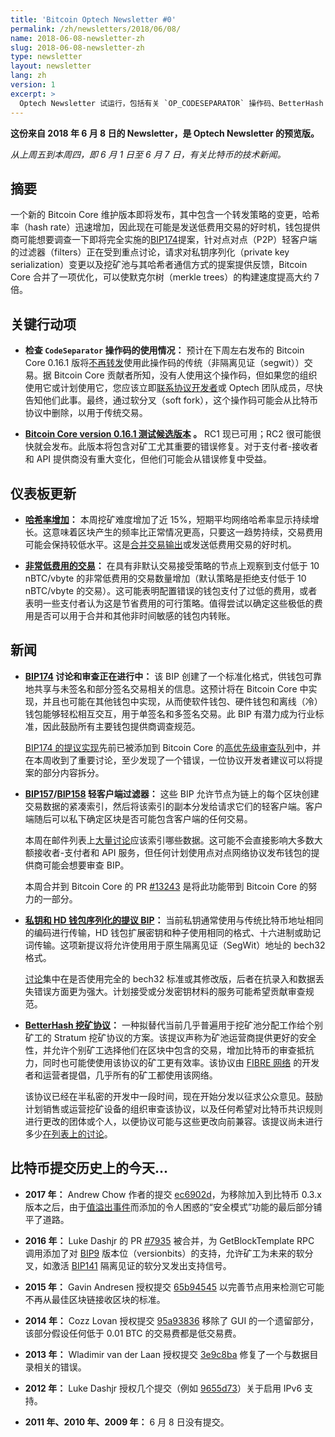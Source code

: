 ```yaml
---
title: 'Bitcoin Optech Newsletter #0'
permalink: /zh/newsletters/2018/06/08/
name: 2018-06-08-newsletter-zh
slug: 2018-06-08-newsletter-zh
type: newsletter
layout: newsletter
lang: zh
version: 1
excerpt: >
  Optech Newsletter 试运行，包括有关 `OP_CODESEPARATOR` 操作码、BetterHash 挖矿协议以及 BIP157/158 紧凑区块过滤器的新闻。
---
```


**这份来自 2018 年 6 月 8 日的 Newsletter，是 Optech Newsletter 的预览版。**

*从上周五到本周四，即 6 月 1 日至 6 月 7 日，有关比特币的技术新闻。*

## 摘要

一个新的 Bitcoin Core 维护版本即将发布，其中包含一个转发策略的变更，哈希率（hash rate）迅速增加，因此现在可能是发送低费用交易的好时机，钱包提供商可能想要调查一下即将完全实施的[BIP174][BIP174]提案，针对点对点（P2P）轻客户端的过滤器（filters）正在受到重点讨论，请求对私钥序列化（private key serialization）变更以及挖矿池与其哈希者通信方式的提案提供反馈，Bitcoin Core 合并了一项优化，可以使默克尔树（merkle trees）的构建速度提高大约 7 倍。

[BIP174]: https://github.com/bitcoin/bips/blob/master/bip-0174.mediawiki

## 关键行动项

- **检查 `CodeSeparator` 操作码的使用情况：** 预计在下周左右发布的 Bitcoin Core 0.16.1 版将[不再转发][standardness_rules]使用此操作码的传统（非隔离见证（segwit））交易。据 Bitcoin Core 贡献者所知，没有人使用这个操作码，但如果您的组织使用它或计划使用它，您应该立即[联系协议开发者][contact_dev]或 Optech 团队成员，尽快告知他们此事。最终，通过软分叉（soft fork），这个操作码可能会从比特币协议中删除，以用于传统交易。

[contact_dev]: https://bitcoincore.org/en/contact/
[standardness_rules]: https://github.com/bitcoin/bitcoin/pull/11423

- **[Bitcoin Core version 0.16.1 测试候选版本][rc] 。** RC1 现已可用；RC2 很可能很快就会发布。此版本将包含对矿工尤其重要的错误修复。对于支付者-接收者和 API 提供商没有重大变化，但他们可能会从错误修复中受益。

[rc]: https://bitcoincore.org/bin/bitcoin-core-0.16.1/

## 仪表板更新

- **[哈希率增加][hri]：** 本周挖矿难度增加了近 15%，短期平均网络哈希率显示持续增长。这意味着区块产生的频率比正常情况更高，只要这一趋势持续，交易费用可能会保持较低水平。这是[合并交易输出][consolidate]或发送低费用交易的好时机。

[hri]: https://bitcoinops.org/en/newsletters/2018/06/08/#hash-rate-increases
[consolidate]: https://en.bitcoin.it/wiki/Techniques_to_reduce_transaction_fees#Consolidation

- **[非常低费用的交易][vlft]：** 在具有非默认交易接受策略的节点上观察到支付低于 10 nBTC/vbyte 的非常低费用的交易数量增加（默认策略是拒绝支付低于 10 nBTC/vbyte 的交易）。这可能表明配置错误的钱包支付了过低的费用，或者表明一些支付者认为这是节省费用的可行策略。值得尝试以确定这些极低的费用是否可以用于合并和其他非时间敏感的钱包内转账。

[vlft]: https://bitcoinops.org/en/newsletters/2018/06/08/#very-low-fee-transactions

## 新闻

- **[BIP174][BIP174] 讨论和审查正在进行中：** 该 BIP 创建了一个标准化格式，供钱包可靠地共享与未签名和部分签名交易相关的信息。这预计将在 Bitcoin Core 中实现，并且也可能在其他钱包中实现，从而使软件钱包、硬件钱包和离线（冷）钱包能够轻松相互交互，用于单签名和多签名交易。此 BIP 有潜力成为行业标准，因此鼓励所有主要钱包提供商调查规范。

    [BIP174 的提议实现][PR12136]先前已被添加到 Bitcoin Core 的[高优先级审查队列][high priority]中，并在本周收到了重要讨论，至少发现了一个错误，一位协议开发者建议可以将提案的部分内容拆分。

[BIP174]: https://github.com/bitcoin/bips/blob/master/bip-0174.mediawiki
[PR12136]: https://github.com/bitcoin/bitcoin/pull/12136
[high priority]: https://github.com/bitcoin/bitcoin/projects/8

- **[BIP157][BIP157]/[BIP158][BIP158] 轻客户端过滤器：** 这些 BIP 允许节点为链上的每个区块创建交易数据的紧凑索引，然后将该索引的副本分发给请求它们的轻客户端。客户端随后可以私下确定区块是否可能包含客户端的任何交易。

    本周在邮件列表上[大量讨论][BIP158 discussion]应该索引哪些数据。这可能不会直接影响大多数大额接收者-支付者和 API 服务，但任何计划使用点对点网络协议发布钱包的提供商可能会想要审查 BIP。

    本周合并到 Bitcoin Core 的 PR [#13243][PR 13243] 是将此功能带到 Bitcoin Core 的努力的一部分。

[BIP157]: https://github.com/bitcoin/bips/blob/master/bip-0157.mediawiki
[BIP158]: https://github.com/bitcoin/bips/blob/master/bip-0158.mediawiki
[BIP158 discussion]: https://lists.linuxfoundation.org/pipermail/bitcoin-dev/2018-June/016057.html
[PR 13243]: https://github.com/bitcoin/bitcoin/pull/13243

- **[私钥和 HD 钱包序列化的提议 BIP][bech32 keys]：** 当前私钥通常使用与传统比特币地址相同的编码进行传输，HD 钱包扩展密钥和种子使用相同的格式、十六进制或助记词传输。这项新提议将允许使用用于原生隔离见证（SegWit）地址的 bech32 格式。

    [讨论][bech32 keys discussion]集中在是否使用完全的 bech32 标准或其修改版，后者在抗录入和数据丢失错误方面更为强大。计划接受或分发密钥材料的服务可能希望贡献审查规范。

[bech32 keys]: https://gist.github.com/jonasschnelli/68a2a5a5a5b796dc9992f432e794d719
[bech32 keys discussion]: https://lists.linuxfoundation.org/pipermail/bitcoin-dev/2018-June/016065.html

- **[BetterHash 挖矿协议][BetterHash spec]：** 一种拟替代当前几乎普遍用于挖矿池分配工作给个别矿工的 Stratum 挖矿协议的方案。该提议声称为矿池运营商提供更好的安全性，并允许个别矿工选择他们在区块中包含的交易，增加比特币的审查抵抗力，同时也可能使使用该协议的矿工更有效率。该协议由 [FIBRE 网络][FIBRE] 的开发者和运营者提倡，几乎所有的矿工都使用该网络。

    该协议已经在半私密的开发中一段时间，现在开始分发以征求公众意见。鼓励计划销售或运营挖矿设备的组织审查该协议，以及任何希望对比特币共识规则进行更改的团体或个人，以便协议可能与这些更改向前兼容。该提议尚未进行多少[在列表上的讨论][BetterHash discussion]。

[BetterHash spec]: https://github.com/TheBlueMatt/bips/blob/betterhash/bip-XXXX.mediawiki
[FIBRE]: http://bitcoinfibre.org/
[BetterHash discussion]: https://lists.linuxfoundation.org/pipermail/bitcoin-dev/2018-June/016077.html

## 比特币提交历史上的今天...

- **<!--n-->2017 年：** Andrew Chow 作者的提交 [ec6902d][commitec6902d]，为移除加入到比特币 0.3.x 版本之后，由于[值溢出事件][value overflow]而添加的令人困惑的“安全模式”功能的最后部分铺平了道路。

[commitec6902d]: https://github.com/bitcoin/bitcoin/commit/ec6902d0ea2bbe75179684fc71849d5e34647a14
[value overflow]: https://en.bitcoin.it/wiki/Value_overflow_incident

- **<!--n-->2016 年：** Luke Dashjr 的 PR [#7935][PR7953] 被合并，为 GetBlockTemplate RPC 调用添加了对 [BIP9][BIP9] 版本位（versionbits）的支持，允许矿工为未来的软分叉，如激活 [BIP141][BIP141] 隔离见证的软分叉发出支持信号。

[PR7953]: https://github.com/bitcoin/bitcoin/pull/7935
[BIP9]: https://github.com/bitcoin/bips/blob/master/bip-0009.mediawiki
[BIP141]: https://github.com/bitcoin/bips/blob/master/bip-0141.mediawiki

- **<!--n-->2015 年：** Gavin Andresen 授权提交 [65b94545][commit65b94545] 以完善节点用来检测它可能不再从最佳区块链接收区块的标准。

[commit65b94545]: https://github.com/bitcoin/bitcoin/commit/65b94545036ae6e38e79e9c7166a3ba1ddb83f66

- **<!--n-->2014 年：** Cozz Lovan 授权提交 [95a93836][commit95a93836] 移除了 GUI 的一个遗留部分，该部分假设任何低于 0.01 BTC 的交易费都是低交易费。

[commit95a93836]: https://github.com/bitcoin/bitcoin/commit/95a93836d8ab3e5f2412503dfafdf54db4f8c1ee

- **<!--n-->2013 年：** Wladimir van der Laan 授权提交 [3e9c8ba][commit3e9c8ba] 修复了一个与数据目录相关的错误。

[commit3e9c8ba]: https://github.com/bitcoin/bitcoin/commit/3e9c8bab54371364f8e70c3b44e732c593b43a76

- **<!--n-->2012 年：** Luke Dashjr 授权几个提交（例如 [9655d73][commit9655d73]）关于启用 IPv6 支持。

[commit9655d73]: https://github.com/bitcoin/bitcoin/commit/9655d73f49cd4da189ddb2ed708c26dc4cb3babe

- **<!--n-->2011 年、2010 年、2009 年：** 6 月 8 日没有提交。